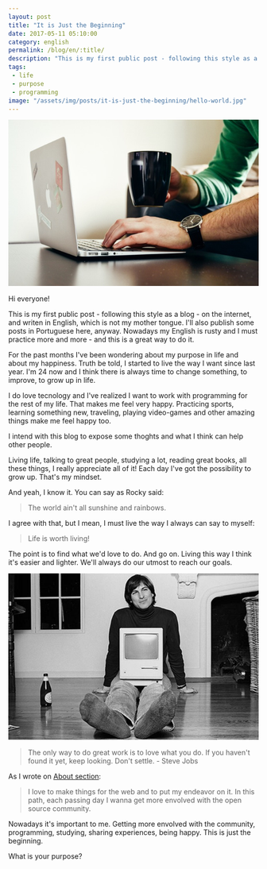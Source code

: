 ```yaml
---
layout: post
title: "It is Just the Beginning"
date: 2017-05-11 05:10:00
category: english
permalink: /blog/en/:title/
description: "This is my first public post - following this style as a blog - on the internet, and writen in English, which is not my mother tongue."
tags:
 - life
 - purpose
 - programming
image: "/assets/img/posts/it-is-just-the-beginning/hello-world.jpg"
---
```


![Person typing on MacBook](/assets/img/posts/it-is-just-the-beginning/hello-world.jpg)

Hi everyone!

This is my first public post - following this style as a blog - on the internet, and writen in English, which is not my mother tongue. I'll also publish some posts in Portuguese here, anyway. Nowadays my English is rusty and I must practice more and more - and this is a great way to do it.

For the past months I've been wondering about my purpose in life and about my happiness. Truth be told, I started to live the way I want since last year. I'm 24 now and I think there is always time to change something, to improve, to grow up in life.

I do love tecnology and I've realized I want to work with programming for the rest of my life. That makes me feel very happy. Practicing sports, learning something new, traveling, playing video-games and other amazing things make me feel happy too.

I intend with this blog to expose some thoghts and what I think can help other people.

Living life, talking to great people, studying a lot, reading great books, all these things, I really appreciate all of it! Each day I've got the possibility to grow up. That's my mindset.

And yeah, I know it. You can say as Rocky said:

> The world ain't all sunshine and rainbows.

I agree with that, but I mean, I must live the way I always can say to myself:

> Life is worth living!

The point is to find what we'd love to do. And go on. Living this way I think it's easier and lighter. We'll always do our utmost to reach our goals.

![Steve Jobs young at his house](/assets/img/posts/it-is-just-the-beginning/steve-jobs.jpg)

> The only way to do great work is to love what you do. If you haven't found it yet, keep looking. Don't settle. - Steve Jobs

As I wrote on [About section][about]:

> I love to make things for the web and to put my endeavor on it. In this path, each passing day I wanna get more envolved with the open source community.

Nowadays it's important to me. Getting more envolved with the community, programming, studying, sharing experiences, being happy. This is just the beginning.

What is your purpose?

[about]: http://ederchristian.com/about